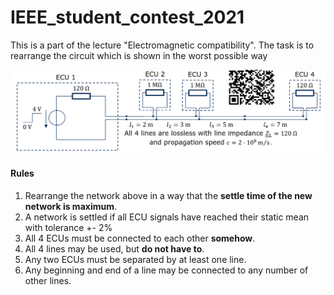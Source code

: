 # IEEE_student_contest_2021
This is a part of the lecture "Electromagnetic compatibility". The task is to rearrange the circuit which is shown in the worst possible way

![best possible solution](best_possible_solution.png)

#### Rules

1. Rearrange the network above in a way that the **settle time of the new network is maximum**.
2. A network is settled if all ECU signals have reached their static mean with tolerance +- 2%
3. All 4 ECUs must be connected to each other **somehow**.
4. All 4 lines may be used, but **do not have to**.
5. Any two ECUs must be separated by at least one line.
6. Any beginning and end of a line may be connected to any number of other lines.



